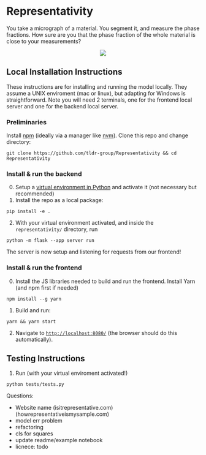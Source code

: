 # Representativity

You take a micrograph of a material. You segment it, and measure the phase fractions. How sure are you that the phase fraction of the whole material is close to your measurements? 

<p align="center">
    <img src="https://sambasegment.blob.core.windows.net/resources/repr_final.gif">
</p>

## Local Installation Instructions

These instructions are for installing and running the model locally. They assume a UNIX enviroment (mac or linux), but adapting for Windows is straightforward. Note you will need 2 terminals, one for the frontend local server and one for the backend local server.

### Preliminaries

Install [npm](https://docs.npmjs.com/downloading-and-installing-node-js-and-npm) (ideally via a manager like [nvm](https://github.com/nvm-sh/nvm)). Clone this repo and change directory:
```
git clone https://github.com/tldr-group/Representativity && cd Representativity
```


### Install & run the backend

0. Setup a [virtual environment in Python](https://docs.python.org/3/library/venv.html) and activate it (not necessary but recommended)
1. Install the repo as a local package:

```
pip install -e .
```

2. With your virtual environment activated, and inside the `representativity/` directory, run

```
python -m flask --app server run
```

The server is now setup and listening for requests from our frontend!

### Install & run the frontend

0. Install the JS libraries needed to build and run the frontend. Install Yarn (and npm first if needed)

```
npm install --g yarn
```

1. Build and run:

```
yarn && yarn start
```

2. Navigate to [`http://localhost:8080/`](http://localhost:8080/) (the browser should do this automatically).

## Testing Instructions

1. Run (with your virtual enviroment activated!)

```
python tests/tests.py
```

Questions:
- Website name (isitrepresentative.com) (howrepresentativeismysample.com)
- model err problem
- refactoring
- cls for squares
- update readme/example notebook
- licnece: todo
